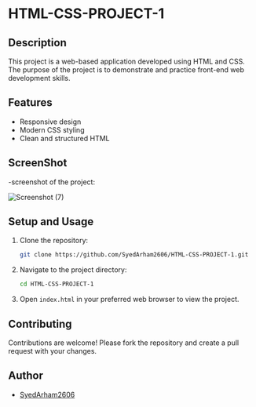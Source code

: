 # HTML-CSS-PROJECT-1

## Description
This project is a web-based application developed using HTML and CSS. The purpose of the project is to demonstrate and practice front-end web development skills.

## Features
- Responsive design
- Modern CSS styling
- Clean and structured HTML

## ScreenShot
-screenshot of the project:

![Screenshot (7)](https://github.com/user-attachments/assets/c12e25fd-0207-41f2-ac56-334f255017c9)



## Setup and Usage
1. Clone the repository:
   ```sh
   git clone https://github.com/SyedArham2606/HTML-CSS-PROJECT-1.git
   ```
2. Navigate to the project directory:
   ```sh
   cd HTML-CSS-PROJECT-1
   ```
3. Open `index.html` in your preferred web browser to view the project.

## Contributing
Contributions are welcome! Please fork the repository and create a pull request with your changes.



## Author
- [SyedArham2606](https://github.com/SyedArham2606)
```


